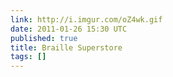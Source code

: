 ```yaml
---
link: http://i.imgur.com/oZ4wk.gif
date: 2011-01-26 15:30 UTC
published: true
title: Braille Superstore
tags: []
---
```



